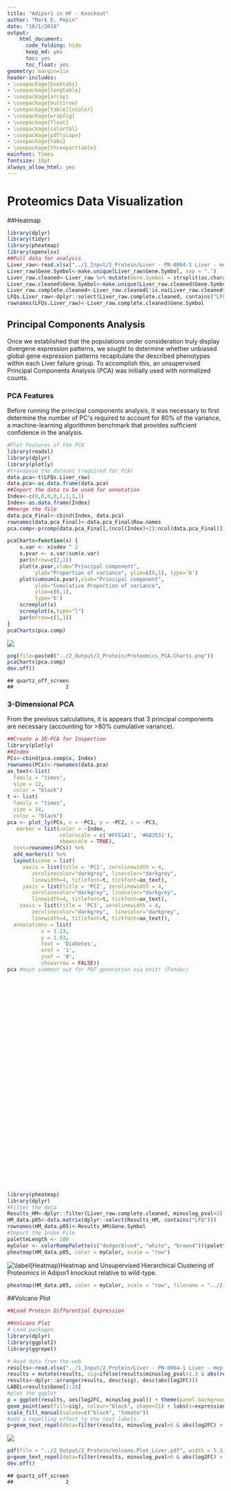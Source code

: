 ```yaml
---
title: "Adipor1 in HF - Knockout"
author: "Mark E. Pepin"
date: "10/1/2018"
output: 
    html_document:
      code_folding: hide
      keep_md: yes
      toc: yes
      toc_float: yes
geometry: margin=1in
header-includes:
- \usepackage{booktabs}
- \usepackage{longtable}
- \usepackage{array}
- \usepackage{multirow}
- \usepackage[table]{xcolor}
- \usepackage{wrapfig}
- \usepackage{float}
- \usepackage{colortbl}
- \usepackage{pdflscape}
- \usepackage{tabu}
- \usepackage{threeparttable}
mainfont: Times
fontsize: 10pt
always_allow_html: yes
---
```




# Proteomics Data Visualization
##Heatmap


```r
library(dplyr)
library(tidyr)
library(pheatmap)
library(openxlsx)
##Pull data for analysis
Liver_raw<-read.xlsx("../1_Input/2_Protein/Liver - PN-0064-1 Liver - mep.xlsx", colNames = T, rowNames = F, sheet = "Cleaned_NoMVs")
Liver_raw$Gene.Symbol<-make.unique(Liver_raw$Gene.Symbol, sep = ".")
Liver_raw.cleaned<-Liver_raw %>% mutate(Gene.Symbol = strsplit(as.character(Gene.Symbol), split = ";")) %>% unnest(Gene.Symbol)
Liver_raw.cleaned$Gene.Symbol<-make.unique(Liver_raw.cleaned$Gene.Symbol, sep = ".")
Liver_raw.complete.cleaned<-Liver_raw.cleaned[!is.na(Liver_raw.cleaned$Gene.Symbol),]
LFQs.Liver_raw<-dplyr::select(Liver_raw.complete.cleaned, contains("LFQ"))
rownames(LFQs.Liver_raw)<-Liver_raw.complete.cleaned$Gene.Symbol
```

## Principal Components Analysis

Once we established that the populations under consideration truly display divergene expression patterns, we sought to determine whether unbiased global gene expression patterns recapitulate the described phenotypes within each Liver failure group. To accomplish this, an unsupervised Principal Components Analysis (PCA) was initially used with normalized counts.

### PCA Features

Before running the principal components analysis, it was necessary to first determine the number of PC's required to account for 80% of the variance, a machine-learning algorithmm benchmark that provides sufficient confidence in the analysis.


```r
#Plot Features of the PCA
library(readxl)
library(dplyr)
library(plotly)
#transpose the dataset (required for PCA)
data.pca<-t(LFQs.Liver_raw)
data.pca<-as.data.frame(data.pca)
##Import the data to be used for annotation
Index<-c(0,0,0,0,1,1,1,1)
Index<-as.data.frame(Index)
##merge the file
data.pca_Final<-cbind(Index, data.pca)
rownames(data.pca_Final)<-data.pca_Final$Row.names
pca.comp<-prcomp(data.pca_Final[,(ncol(Index)+2):ncol(data.pca_Final)])

pcaCharts=function(x) {
    x.var <- x$sdev ^ 2
    x.pvar <- x.var/sum(x.var)
    par(mfrow=c(2,2))
    plot(x.pvar,xlab="Principal component", 
         ylab="Proportion of variance", ylim=c(0,1), type='b')
    plot(cumsum(x.pvar),xlab="Principal component", 
         ylab="Cumulative Proportion of variance", 
         ylim=c(0,1), 
         type='b')
    screeplot(x)
    screeplot(x,type="l")
    par(mfrow=c(1,1))
}
pcaCharts(pca.comp)
```

![](Adipor1_Pipeline_Liver_files/figure-html/PCA_Features-1.png)<!-- -->

```r
png(file=paste0("../2_Output/2_Protein/Proteomics_PCA.Charts.png"))
pcaCharts(pca.comp)
dev.off()
```

```
## quartz_off_screen 
##                 2
```

### 3-Dimensional PCA

From the previous calculations, it is appears that 3 principal components are necessary (accounting for >80% cumulative variance).


```r
##Create a 3D-PCA for Inspection
library(plotly)
##Index
PCs<-cbind(pca.comp$x, Index)
rownames(PCs)<-rownames(data.pca)
ax_text<-list(
  family = "times",
  size = 12,
  color = "black")
t <- list(
  family = "times",
  size = 14,
  color = "black")
pca <- plot_ly(PCs, x = ~PC1, y = ~PC2, z = ~PC3,
   marker = list(color = ~Index, 
                 colorscale = c('#FFE1A1', '#683531'), 
                 showscale = TRUE),
  text=rownames(PCs)) %>%
  add_markers() %>% 
  layout(scene = list(
     xaxis = list(title = 'PC1', zerolinewidth = 4, 
        zerolinecolor="darkgrey", linecolor="darkgrey", 
        linewidth=4, titlefont=t, tickfont=ax_text),
     yaxis = list(title = 'PC2', zerolinewidth = 4, 
        zerolinecolor="darkgrey", linecolor="darkgrey", 
        linewidth=4, titlefont=t, tickfont=ax_text),
    zaxis = list(title = 'PC3', zerolinewidth = 4, 
        zerolinecolor="darkgrey",  linecolor="darkgrey", 
        linewidth=4, titlefont=t, tickfont=ax_text)),
  annotations = list(
           x = 1.13,
           y = 1.03,
           text = 'Diabetes',
           xref = '1',
           yref = '0',
           showarrow = FALSE))
pca #must comment out for PDF generation via knitr (Pandoc)
```

<!--html_preserve--><div id="htmlwidget-dd40374ca5f13360082b" style="width:672px;height:480px;" class="plotly html-widget"></div>
<script type="application/json" data-for="htmlwidget-dd40374ca5f13360082b">{"x":{"visdat":{"89d2570faf98":["function () ","plotlyVisDat"]},"cur_data":"89d2570faf98","attrs":{"89d2570faf98":{"x":{},"y":{},"z":{},"marker":{"color":{},"colorscale":["#FFE1A1","#683531"],"showscale":true},"text":["LFQ_KO_1","LFQ_KO_2","LFQ_KO_3","LFQ_KO_4","LFQ_WT_1","LFQ_WT_2","LFQ_WT_3","LFQ_WT-4"],"alpha_stroke":1,"sizes":[10,100],"spans":[1,20],"type":"scatter3d","mode":"markers","inherit":true}},"layout":{"margin":{"b":40,"l":60,"t":25,"r":10},"scene":{"xaxis":{"title":"PC1","zerolinewidth":4,"zerolinecolor":"darkgrey","linecolor":"darkgrey","linewidth":4,"titlefont":{"family":"times","size":14,"color":"black"},"tickfont":{"family":"times","size":12,"color":"black"}},"yaxis":{"title":"PC2","zerolinewidth":4,"zerolinecolor":"darkgrey","linecolor":"darkgrey","linewidth":4,"titlefont":{"family":"times","size":14,"color":"black"},"tickfont":{"family":"times","size":12,"color":"black"}},"zaxis":{"title":"PC3","zerolinewidth":4,"zerolinecolor":"darkgrey","linecolor":"darkgrey","linewidth":4,"titlefont":{"family":"times","size":14,"color":"black"},"tickfont":{"family":"times","size":12,"color":"black"}}},"annotations":[{"x":1.13,"y":1.03,"text":"Diabetes","xref":"1","yref":"0","showarrow":false}],"hovermode":"closest","showlegend":false},"source":"A","config":{"showSendToCloud":false},"data":[{"x":[-4161800127.8674,28231458012.5875,5047465188.27373,1808107351.50105,13081262846.2859,-42662305105.9141,4053421827.44794,-5397609992.31476],"y":[-4447810752.32527,7479008900.22409,-7809262689.30121,-2842572828.84711,1761859431.1361,4843521053.24294,420146787.174559,595110098.695951],"z":[3744975042.50554,992399945.641168,-3386543966.90571,708703059.774032,-3814720634.70418,-2348951169.2237,-2621595404.53099,6725733127.44385],"marker":{"color":[0,0,0,0,1,1,1,1],"colorscale":["#FFE1A1","#683531"],"showscale":true,"line":{"color":"rgba(31,119,180,1)"}},"text":["LFQ_KO_1","LFQ_KO_2","LFQ_KO_3","LFQ_KO_4","LFQ_WT_1","LFQ_WT_2","LFQ_WT_3","LFQ_WT-4"],"type":"scatter3d","mode":"markers","error_y":{"color":"rgba(31,119,180,1)"},"error_x":{"color":"rgba(31,119,180,1)"},"line":{"color":"rgba(31,119,180,1)"},"frame":null}],"highlight":{"on":"plotly_click","persistent":false,"dynamic":false,"selectize":false,"opacityDim":0.2,"selected":{"opacity":1},"debounce":0},"shinyEvents":["plotly_hover","plotly_click","plotly_selected","plotly_relayout","plotly_brushed","plotly_brushing","plotly_clickannotation","plotly_doubleclick","plotly_deselect","plotly_afterplot"],"base_url":"https://plot.ly"},"evals":[],"jsHooks":[]}</script><!--/html_preserve-->


```r
library(pheatmap)
library(dplyr)
#Filter the data
Results_HM<-dplyr::filter(Liver_raw.complete.cleaned, minuslog_pval>2)
HM_data.p05<-data.matrix(dplyr::select(Results_HM, contains("LFQ")))
rownames(HM_data.p05)<-Results_HM$Gene.Symbol
#Import the Index File
paletteLength <- 100
myColor <- colorRampPalette(c("dodgerblue4", "white", "brown4"))(paletteLength)
pheatmap(HM_data.p05, color = myColor, scale = "row")
```

![\label{Heatmap}Heatmap and Unsupervised Hierarchical Clustering of Proteomics in Adipor1 knockout relative to wild-type.](Adipor1_Pipeline_Liver_files/figure-html/Heatmap-1.png)

```r
pheatmap(HM_data.p05, color = myColor, scale = "row", filename = "../2_Output/2_Protein/Heatmap.Liver_LFQs.p01.pdf")
```


##Volcano Plot


```r
##Load Protein Differential Expression

##Volcano Plot 
# Load packages
library(dplyr)
library(ggplot2)
library(ggrepel)

# Read data from the web
results<-read.xlsx("../1_Input/2_Protein/Liver - PN-0064-1 Liver - mep.xlsx", sheet = "IPA_Import")
results = mutate(results, sig=ifelse(results$minuslog_pval>1.3 & abs(results$log2FC)>0.585, "p < 0.05 and |FC| > 1.5", "Not Sig"))
results<-dplyr::arrange(results, desc(sig), desc(abs(log2FC)))
LABEL=results$Gene[1:20]
#plot the ggplot
p = ggplot(results, aes(log2FC, minuslog_pval)) + theme(panel.background = element_rect("white", colour = "black", size=2), panel.grid.major = element_line(colour = "gray50", size=.75), panel.grid.minor = element_line(colour = "gray50", size=0.4)) + 
geom_point(aes(fill=sig), colour="black", shape=21) + labs(x=expression(Log[2](Fold-Change)), y=expression(-Log[10](P-value))) + xlim(-5,5)+ geom_hline(yintercept = 0, size = 1) + geom_vline(xintercept=0, size=1)+ 
scale_fill_manual(values=c("black", "tomato"))
#add a repelling effect to the text labels.
p+geom_text_repel(data=filter(results, minuslog_pval>6 & abs(log2FC) > 1 | abs(log2FC) > 3 & minuslog_pval>2), aes(label=Gene))
```

![](Adipor1_Pipeline_Liver_files/figure-html/Volcano-1.png)<!-- -->

```r
pdf(file = "../2_Output/2_Protein/Volcano.Plot_Liver.pdf", width = 5.3, height = 4.5)
p+geom_text_repel(data=filter(results, minuslog_pval>6 & abs(log2FC) > 1 | abs(log2FC) > 3 & minuslog_pval>2), aes(label=Gene))
dev.off()
```

```
## quartz_off_screen 
##                 2
```
